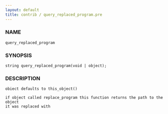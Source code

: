 ```yaml
---
layout: default
title: contrib / query_replaced_program.pre
---
```


### NAME

    query_replaced_program

### SYNOPSIS

    string query_replaced_program(void | object);

### DESCRIPTION

    obiect defaults to this_object()

    if object called replace_program this function returns the path to the object
    it was replaced with
